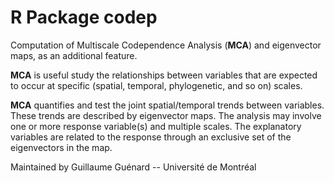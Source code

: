 # R Package codep

Computation of Multiscale Codependence Analysis (**MCA**)
and eigenvector maps, as an additional feature.

**MCA** is useful study the relationships between variables
that are expected to occur at specific  (spatial, temporal,
phylogenetic, and so on) scales.

**MCA** quantifies and test the joint spatial/temporal trends
between variables. These trends are described by eigenvector
maps. The analysis may involve one or more response variable(s)
and multiple scales. The explanatory variables are related to 
the response through an exclusive set of the eigenvectors in 
the map.

Maintained by Guillaume Guénard -- Université de Montréal
